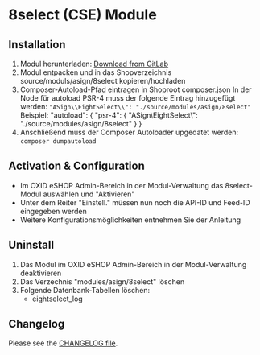 # 8select (CSE) Module

## Installation

1. Modul herunterladen: [Download from GitLab](https://gitlab.com/a-sign/oxid-modules/8select/-/archive/master/8select-master.zip)
2. Modul entpacken und in das Shopverzeichnis source/moduls/asign/8select kopieren/hochladen
3. Composer-Autoload-Pfad eintragen in Shoproot composer.json
In der Node für autoload PSR-4 muss der folgende Eintrag hinzugefügt werden:
`"ASign\\EightSelect\\": "./source/modules/asign/8select"`
Beispiel:
      "autoload": {
        "psr-4": {
          "ASign\\EightSelect\\": "./source/modules/asign/8select"
        }
      }
4. Anschließend muss der Composer Autoloader upgedatet werden: `composer dumpautoload`

## Activation & Configuration

- Im OXID eSHOP Admin-Bereich in der Modul-Verwaltung das 8select-Modul auswählen und "Aktivieren"
- Unter dem Reiter "Einstell." müssen nun noch die API-ID und Feed-ID eingegeben werden
- Weitere Konfigurationsmöglichkeiten entnehmen Sie der Anleitung

## Uninstall

1. Das Modul im OXID eSHOP Admin-Bereich in der Modul-Verwaltung deaktivieren
2. Das Verzechnis "modules/asign/8select" löschen
3. Folgende Datenbank-Tabellen löschen:
    - eightselect_log
    
## Changelog

Please see the [CHANGELOG file](/CHANGELOG.md).

